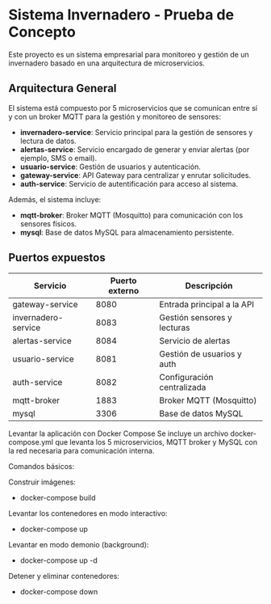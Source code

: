 # Sistema Invernadero - Prueba de Concepto

Este proyecto es un sistema empresarial para monitoreo y gestión de un invernadero basado en una arquitectura de microservicios.

## Arquitectura General

El sistema está compuesto por 5 microservicios que se comunican entre sí y con un broker MQTT para la gestión y monitoreo de sensores:

- **invernadero-service**: Servicio principal para la gestión de sensores y lectura de datos.
- **alertas-service**: Servicio encargado de generar y enviar alertas (por ejemplo, SMS o email).
- **usuario-service**: Gestión de usuarios y autenticación.
- **gateway-service**: API Gateway para centralizar y enrutar solicitudes.
- **auth-service**: Servicio de autentificación para acceso al sistema.

Además, el sistema incluye:

- **mqtt-broker**: Broker MQTT (Mosquitto) para comunicación con los sensores físicos.
- **mysql**: Base de datos MySQL para almacenamiento persistente.

## Puertos expuestos

| Servicio            | Puerto externo | Descripción                 |
| ------------------- | -------------- | --------------------------- |
| gateway-service     | 8080           | Entrada principal a la API  |
| invernadero-service | 8083           | Gestión sensores y lecturas |
| alertas-service     | 8084           | Servicio de alertas         |
| usuario-service     | 8081           | Gestión de usuarios y auth  |
| auth-service        | 8082           | Configuración centralizada  |
| mqtt-broker         | 1883           | Broker MQTT (Mosquitto)     |
| mysql               | 3306           | Base de datos MySQL         |

Levantar la aplicación con Docker Compose
Se incluye un archivo docker-compose.yml que levanta los 5 microservicios, MQTT broker y MySQL con la red necesaria para comunicación interna.

Comandos básicos:

Construir imágenes:
- docker-compose build
  
Levantar los contenedores en modo interactivo:
- docker-compose up

Levantar en modo demonio (background):
- docker-compose up -d

Detener y eliminar contenedores:
- docker-compose down
